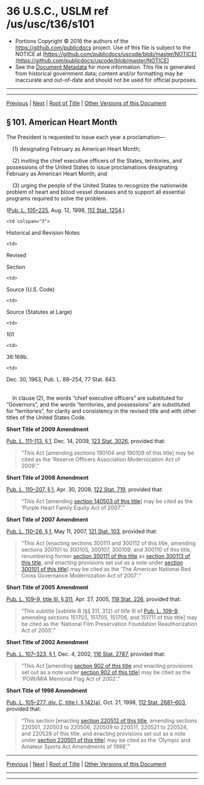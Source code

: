 ---
---

# 36 U.S.C., USLM ref /us/usc/t36/s101

* Portions Copyright © 2016 the authors of the https://github.com/publicdocs project.
  Use of this file is subject to the NOTICE at [https://github.com/publicdocs/uscode/blob/master/NOTICE](https://github.com/publicdocs/uscode/blob/master/NOTICE)
* See the [Document Metadata](././../../../../../..//README.md) for more information.
  This file is generated from historical government data; content and/or formatting may be inaccurate and out-of-date and should not be used for official purposes.

----------
----------

[Previous](./../../../../../..//us/usc/t36/stI/ptA/ch1/m__us_usc_t36_stI_ptA_ch1.md) | [Next](./../../../../../..//us/usc/t36/stI/ptA/ch1/m__us_usc_t36_s102.md) | [Root of Title](./../../../../../../) | [Other Versions of this Document](https://publicdocs.github.io/go/links?ns=uslm&ref=%2Fus%2Fusc%2Ft36%2Fs101)

## § 101. American Heart Month

The President is requested to issue each year a proclamation—

    (1) designating February as American Heart Month;

    (2) inviting the chief executive officers of the States, territories, and possessions of the United States to issue proclamations designating February as American Heart Month; and

    (3) urging the people of the United States to recognize the nationwide problem of heart and blood vessel diseases and to support all essential programs required to solve the problem.

([Pub. L. 105–225][/us/pl/105/225], Aug. 12, 1998, [112 Stat. 1254][/us/stat/112/1254].)

<table>

  <tr>

    <td colspan="3"> 

Historical and Revision Notes  </td>

  </tr>

  <tr>

    <td> 

Revised

Section  </td>

    <td> 

Source (U.S. Code)  </td>

    <td> 

Source (Statutes at Large)  </td>

  </tr>

  <tr>

    <td> 

101  </td>

    <td> 

36:169b.  </td>

    <td> 

Dec. 30, 1963, Pub. L. 88–254, 77 Stat. 843.  </td>

  </tr>

</table>

    In clause (2), the words “chief executive officers” are substituted for “Governors”, and the words “territories, and possessions” are substituted for “territories”, for clarity and consistency in the revised title and with other titles of the United States Code.

 __Short Title of 2009 Amendment__ 

[Pub. L. 111–113, § 1][/us/pl/111/113/s1], Dec. 14, 2009, [123 Stat. 3026][/us/stat/123/3026], provided that: 

> “This Act \[amending sections 190104 and 190109 of this title\] may be cited as the ‘Reserve Officers Association Modernization Act of 2009’.”

 __Short Title of 2008 Amendment__ 

[Pub. L. 110–207, § 1][/us/pl/110/207/s1], Apr. 30, 2008, [122 Stat. 719][/us/stat/122/719], provided that: 

> “This Act \[amending [section 140503 of this title][/us/usc/t36/s140503]\] may be cited as the ‘Purple Heart Family Equity Act of 2007’.”

 __Short Title of 2007 Amendment__ 

[Pub. L. 110–26, § 1][/us/pl/110/26/s1], May 11, 2007, [121 Stat. 103][/us/stat/121/103], provided that: 

> “This Act \[enacting sections 300111 and 300112 of this title, amending sections 300101 to 300105, 300107, 300109, and 300110 of this title, renumbering former [section 300111 of this title][/us/usc/t36/s300111] as [section 300113 of this title][/us/usc/t36/s300113], and enacting provisions set out as a note under [section 300101 of this title][/us/usc/t36/s300101]\] may be cited as the ‘The American National Red Cross Governance Modernization Act of 2007’.”

 __Short Title of 2005 Amendment__ 

[Pub. L. 109–9, title III, § 311][/us/pl/109/9/s311], Apr. 27, 2005, [119 Stat. 226][/us/stat/119/226], provided that: 

> “This subtitle \[subtitle B (§§ 311, 312) of title III of [Pub. L. 109–9][/us/pl/109/9], amending sections 151703, 151705, 151706, and 151711 of this title\] may be cited as the ‘National Film Preservation Foundation Reauthorization Act of 2005’.”

 __Short Title of 2002 Amendment__ 

[Pub. L. 107–323, § 1][/us/pl/107/323/s1], Dec. 4, 2002, [116 Stat. 2787][/us/stat/116/2787], provided that: 

> “This Act \[amending [section 902 of this title][/us/usc/t36/s902] and enacting provisions set out as a note under [section 902 of this title][/us/usc/t36/s902]\] may be cited as the ‘POW/MIA Memorial Flag Act of 2002’.”

 __Short Title of 1998 Amendment__ 

[Pub. L. 105–277, div. C, title I, § 142(a)][/us/pl/105/277/s142/a], Oct. 21, 1998, [112 Stat. 2681–603][/us/stat/112/2681-603], provided that: 

> “This section \[enacting [section 220512 of this title][/us/usc/t36/s220512], amending sections 220501, 220503 to 220506, 220509 to 220511, 220521 to 220524, and 220528 of this title, and enacting provisions set out as a note under [section 220501 of this title][/us/usc/t36/s220501]\] may be cited as the ‘Olympic and Amateur Sports Act Amendments of 1998’.”

----------

[Previous](./../../../../../..//us/usc/t36/stI/ptA/ch1/m__us_usc_t36_stI_ptA_ch1.md) | [Next](./../../../../../..//us/usc/t36/stI/ptA/ch1/m__us_usc_t36_s102.md) | [Root of Title](./../../../../../../) | [Other Versions of this Document](https://publicdocs.github.io/go/links?ns=uslm&ref=%2Fus%2Fusc%2Ft36%2Fs101)

----------
----------

[/us/pl/105/225]: https://publicdocs.github.io/go/links?ns=uslm&ref=%2Fus%2Fpl%2F105%2F225
[/us/stat/112/1254]: https://publicdocs.github.io/go/links?ns=uslm&ref=%2Fus%2Fstat%2F112%2F1254
[/us/pl/111/113/s1]: https://publicdocs.github.io/go/links?ns=uslm&ref=%2Fus%2Fpl%2F111%2F113%2Fs1
[/us/stat/123/3026]: https://publicdocs.github.io/go/links?ns=uslm&ref=%2Fus%2Fstat%2F123%2F3026
[/us/pl/110/207/s1]: https://publicdocs.github.io/go/links?ns=uslm&ref=%2Fus%2Fpl%2F110%2F207%2Fs1
[/us/stat/122/719]: https://publicdocs.github.io/go/links?ns=uslm&ref=%2Fus%2Fstat%2F122%2F719
[/us/usc/t36/s140503]: https://publicdocs.github.io/go/links?ns=uslm&ref=%2Fus%2Fusc%2Ft36%2Fs140503
[/us/pl/110/26/s1]: https://publicdocs.github.io/go/links?ns=uslm&ref=%2Fus%2Fpl%2F110%2F26%2Fs1
[/us/stat/121/103]: https://publicdocs.github.io/go/links?ns=uslm&ref=%2Fus%2Fstat%2F121%2F103
[/us/usc/t36/s300111]: https://publicdocs.github.io/go/links?ns=uslm&ref=%2Fus%2Fusc%2Ft36%2Fs300111
[/us/usc/t36/s300113]: https://publicdocs.github.io/go/links?ns=uslm&ref=%2Fus%2Fusc%2Ft36%2Fs300113
[/us/usc/t36/s300101]: https://publicdocs.github.io/go/links?ns=uslm&ref=%2Fus%2Fusc%2Ft36%2Fs300101
[/us/pl/109/9/s311]: https://publicdocs.github.io/go/links?ns=uslm&ref=%2Fus%2Fpl%2F109%2F9%2Fs311
[/us/stat/119/226]: https://publicdocs.github.io/go/links?ns=uslm&ref=%2Fus%2Fstat%2F119%2F226
[/us/pl/109/9]: https://publicdocs.github.io/go/links?ns=uslm&ref=%2Fus%2Fpl%2F109%2F9
[/us/pl/107/323/s1]: https://publicdocs.github.io/go/links?ns=uslm&ref=%2Fus%2Fpl%2F107%2F323%2Fs1
[/us/stat/116/2787]: https://publicdocs.github.io/go/links?ns=uslm&ref=%2Fus%2Fstat%2F116%2F2787
[/us/usc/t36/s902]: https://publicdocs.github.io/go/links?ns=uslm&ref=%2Fus%2Fusc%2Ft36%2Fs902
[/us/usc/t36/s902]: https://publicdocs.github.io/go/links?ns=uslm&ref=%2Fus%2Fusc%2Ft36%2Fs902
[/us/pl/105/277/s142/a]: https://publicdocs.github.io/go/links?ns=uslm&ref=%2Fus%2Fpl%2F105%2F277%2Fs142%2Fa
[/us/stat/112/2681-603]: https://publicdocs.github.io/go/links?ns=uslm&ref=%2Fus%2Fstat%2F112%2F2681-603
[/us/usc/t36/s220512]: https://publicdocs.github.io/go/links?ns=uslm&ref=%2Fus%2Fusc%2Ft36%2Fs220512
[/us/usc/t36/s220501]: https://publicdocs.github.io/go/links?ns=uslm&ref=%2Fus%2Fusc%2Ft36%2Fs220501


